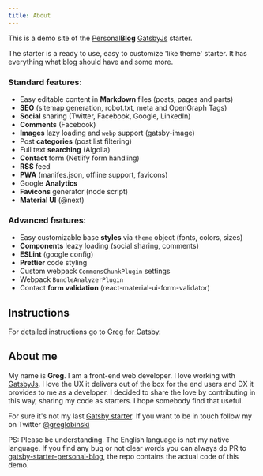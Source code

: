 ```yaml
---
title: About
---
```


This is a demo site of the [Personal**Blog**](https://github.com/greglobinski/gatsby-starter-personal-blog) [GatsbyJs](https://www.gatsbyjs.org/) starter.

The starter is a ready to use, easy to customize 'like theme' starter. It has everything what blog should have and some more.

### Standard features:

* Easy editable content in **Markdown** files (posts, pages and parts)
* **SEO** (sitemap generation, robot.txt, meta and OpenGraph Tags)
* **Social** sharing (Twitter, Facebook, Google, LinkedIn)
* **Comments** (Facebook)
* **Images** lazy loading and `webp` support (gatsby-image)
* Post **categories** (post list filtering)
* Full text **searching** (Algolia)
* **Contact** form (Netlify form handling)
* **RSS** feed
* **PWA** (manifes.json, offline support, favicons)
* Google **Analytics**
* **Favicons** generator (node script)
* **Material UI** (@next)

### Advanced features:

* Easy customizable base **styles** via `theme` object (fonts, colors, sizes)
* **Components** leazy loading (social sharing, comments)
* **ESLint** (google config)
* **Prettier** code styling
* Custom webpack `CommonsChunkPlugin` settings
* Webpack `BundleAnalyzerPlugin`
* Contact **form validation** (react-material-ui-form-validator)

## Instructions

For detailed instructions go to [Greg for Gatsby](https://forgatsby.greglobinski.com/gatsby-starter-personal-blog/).

## About me

My name is **Greg**. I am a front-end web developer. I love working with [GatsbyJs](https://www.gatsbyjs.org/). I love the UX it delivers out of the box for the end users and DX it provides to me as a developer. I decided to share the love by contributing in this way, sharing my code as starters. I hope somebody find that useful.

For sure it's not my last [Gatsby starter](/starters). If you want to be in touch follow my on Twitter [@greglobinski](https://twitter.com/greglobinski)

PS: Please be understanding. The English language is not my native language. If you find any bug or not clear words you can always do PR to [gatsby-starter-personal-blog](https://github.com/greglobinski/gatsby-starter-personal-blog), the repo contains the actual code of this demo.
